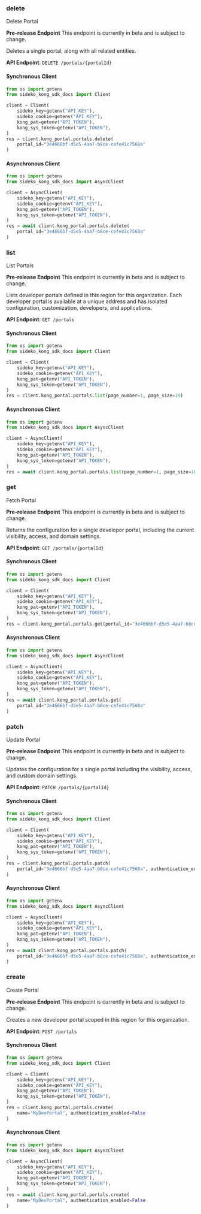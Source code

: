 
### delete <a name="delete"></a>
Delete Portal

**Pre-release Endpoint**
This endpoint is currently in beta and is subject to change.

Deletes a single portal, along with all related entities.

**API Endpoint**: `DELETE /portals/{portalId}`

#### Synchronous Client

```python
from os import getenv
from sideko_kong_sdk_docs import Client

client = Client(
    sideko_key=getenv("API_KEY"),
    sideko_cookie=getenv("API_KEY"),
    kong_pat=getenv("API_TOKEN"),
    kong_sys_token=getenv("API_TOKEN"),
)
res = client.kong_portal.portals.delete(
    portal_id="3e4666bf-d5e5-4aa7-b8ce-cefe41c7568a"
)
```

#### Asynchronous Client

```python
from os import getenv
from sideko_kong_sdk_docs import AsyncClient

client = AsyncClient(
    sideko_key=getenv("API_KEY"),
    sideko_cookie=getenv("API_KEY"),
    kong_pat=getenv("API_TOKEN"),
    kong_sys_token=getenv("API_TOKEN"),
)
res = await client.kong_portal.portals.delete(
    portal_id="3e4666bf-d5e5-4aa7-b8ce-cefe41c7568a"
)
```

### list <a name="list"></a>
List Portals

**Pre-release Endpoint**
This endpoint is currently in beta and is subject to change.

Lists developer portals defined in this region for this organization. Each developer portal is available at a unique address and has isolated configuration, customization, developers, and applications.

**API Endpoint**: `GET /portals`

#### Synchronous Client

```python
from os import getenv
from sideko_kong_sdk_docs import Client

client = Client(
    sideko_key=getenv("API_KEY"),
    sideko_cookie=getenv("API_KEY"),
    kong_pat=getenv("API_TOKEN"),
    kong_sys_token=getenv("API_TOKEN"),
)
res = client.kong_portal.portals.list(page_number=1, page_size=10)
```

#### Asynchronous Client

```python
from os import getenv
from sideko_kong_sdk_docs import AsyncClient

client = AsyncClient(
    sideko_key=getenv("API_KEY"),
    sideko_cookie=getenv("API_KEY"),
    kong_pat=getenv("API_TOKEN"),
    kong_sys_token=getenv("API_TOKEN"),
)
res = await client.kong_portal.portals.list(page_number=1, page_size=10)
```

### get <a name="get"></a>
Fetch Portal

**Pre-release Endpoint**
This endpoint is currently in beta and is subject to change.

Returns the configuration for a single developer portal, including  the current visibility, access, and domain settings.

**API Endpoint**: `GET /portals/{portalId}`

#### Synchronous Client

```python
from os import getenv
from sideko_kong_sdk_docs import Client

client = Client(
    sideko_key=getenv("API_KEY"),
    sideko_cookie=getenv("API_KEY"),
    kong_pat=getenv("API_TOKEN"),
    kong_sys_token=getenv("API_TOKEN"),
)
res = client.kong_portal.portals.get(portal_id="3e4666bf-d5e5-4aa7-b8ce-cefe41c7568a")
```

#### Asynchronous Client

```python
from os import getenv
from sideko_kong_sdk_docs import AsyncClient

client = AsyncClient(
    sideko_key=getenv("API_KEY"),
    sideko_cookie=getenv("API_KEY"),
    kong_pat=getenv("API_TOKEN"),
    kong_sys_token=getenv("API_TOKEN"),
)
res = await client.kong_portal.portals.get(
    portal_id="3e4666bf-d5e5-4aa7-b8ce-cefe41c7568a"
)
```

### patch <a name="patch"></a>
Update Portal

**Pre-release Endpoint**
This endpoint is currently in beta and is subject to change.

Updates the configuration for a single portal including the visibility, access, and custom domain settings.

**API Endpoint**: `PATCH /portals/{portalId}`

#### Synchronous Client

```python
from os import getenv
from sideko_kong_sdk_docs import Client

client = Client(
    sideko_key=getenv("API_KEY"),
    sideko_cookie=getenv("API_KEY"),
    kong_pat=getenv("API_TOKEN"),
    kong_sys_token=getenv("API_TOKEN"),
)
res = client.kong_portal.portals.patch(
    portal_id="3e4666bf-d5e5-4aa7-b8ce-cefe41c7568a", authentication_enabled=False
)
```

#### Asynchronous Client

```python
from os import getenv
from sideko_kong_sdk_docs import AsyncClient

client = AsyncClient(
    sideko_key=getenv("API_KEY"),
    sideko_cookie=getenv("API_KEY"),
    kong_pat=getenv("API_TOKEN"),
    kong_sys_token=getenv("API_TOKEN"),
)
res = await client.kong_portal.portals.patch(
    portal_id="3e4666bf-d5e5-4aa7-b8ce-cefe41c7568a", authentication_enabled=False
)
```

### create <a name="create"></a>
Create Portal

**Pre-release Endpoint**
This endpoint is currently in beta and is subject to change.

Creates a new developer portal scoped in this region for this organization.

**API Endpoint**: `POST /portals`

#### Synchronous Client

```python
from os import getenv
from sideko_kong_sdk_docs import Client

client = Client(
    sideko_key=getenv("API_KEY"),
    sideko_cookie=getenv("API_KEY"),
    kong_pat=getenv("API_TOKEN"),
    kong_sys_token=getenv("API_TOKEN"),
)
res = client.kong_portal.portals.create(
    name="MyDevPortal", authentication_enabled=False
)
```

#### Asynchronous Client

```python
from os import getenv
from sideko_kong_sdk_docs import AsyncClient

client = AsyncClient(
    sideko_key=getenv("API_KEY"),
    sideko_cookie=getenv("API_KEY"),
    kong_pat=getenv("API_TOKEN"),
    kong_sys_token=getenv("API_TOKEN"),
)
res = await client.kong_portal.portals.create(
    name="MyDevPortal", authentication_enabled=False
)
```
